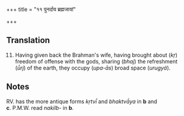 +++
title = "११ पुनर्दाय ब्रह्मजायां"

+++
## Translation
11. Having given back the Brahman's wife, having brought about (*kṛ*)  
freedom of offense with the gods, sharing (*bhaj*) the refreshment  
(*ū́rj*) of the earth, they occupy (*upa-ās*) broad space (*urugyá*).

## Notes
RV. has the more antique forms *kṛtvī́* and *bhaktvā́ya* in **b** and  
**c**. P.M.W. read *nakilb-* in **b**.
